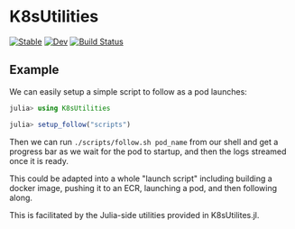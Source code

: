 # K8sUtilities

[![Stable](https://img.shields.io/badge/docs-stable-blue.svg)](https://beacon-biosignals.github.io/K8sUtilities.jl/stable)
[![Dev](https://img.shields.io/badge/docs-dev-blue.svg)](https://beacon-biosignals.github.io/K8sUtilities.jl/dev)
[![Build Status](https://github.com/beacon-biosignals/K8sUtilities.jl/workflows/CI/badge.svg)](https://github.com/beacon-biosignals/K8sUtilities.jl/actions)


## Example

We can easily setup a simple script to follow as a pod launches:
```julia
julia> using K8sUtilities

julia> setup_follow("scripts")

```

Then we can run `./scripts/follow.sh pod_name` from our shell and get
a progress bar as we wait for the pod to startup, and then the logs streamed
once it is ready.

This could be adapted into a whole "launch script" including building a docker image,
pushing it to an ECR, launching a pod, and then following along.

This is facilitated by the Julia-side utilities provided in K8sUtilites.jl.

